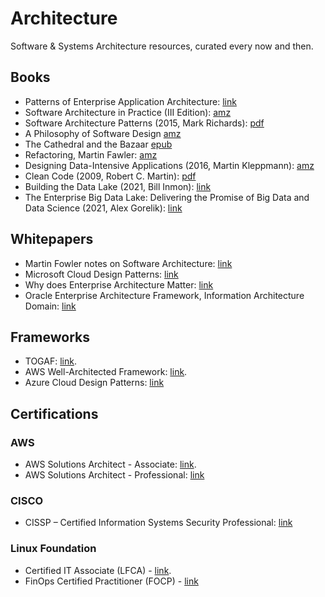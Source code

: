 # Architecture
Software & Systems Architecture resources, curated every now and then.

## Books
* Patterns of Enterprise Application Architecture: [link](https://martinfowler.com/books/eaa.html)
* Software Architecture in Practice (III Edition): [amz](https://www.amazon.com/Software-Architecture-Practice-3rd-Engineering/dp/0321815734)
* Software Architecture Patterns (2015, Mark Richards): [pdf](https://github.com/isislovecruft/library--/blob/master/computer%20science%20theory/Software%20Architecture%20Patterns%20(2015)%20-%20Richards.pdf)
* A Philosophy of Software Design [amz](https://www.amazon.com/Philosophy-Software-Design-John-Ousterhout/dp/1732102201)
* The Cathedral and the Bazaar [epub](http://www.feedbooks.com/book/4285/the-cathedral-and-the-bazaar)
* Refactoring, Martin Fawler: [amz](https://www.amazon.com/gp/product/0134757599/ref=as_li_tl?ie=UTF8&camp=1789&creative=9325&creativeASIN=0134757599&linkCode=as2&tag=martinfowlerc-20)
* Designing Data-Intensive Applications (2016, Martin Kleppmann): [amz](https://www.amazon.co.uk/Designing-Data-Intensive-Applications-Reliable-Maintainable/dp/1449373321)
* Clean Code (2009, Robert C. Martin): [pdf](https://github.com/jnguyen095/clean-code/blob/master/Clean.Code.A.Handbook.of.Agile.Software.Craftsmanship.pdf)
* Building the Data Lake (2021, Bill Inmon): [link](https://www.amazon.com/Building-Data-Lakehouse-Bill-Inmon-ebook/dp/B09GRZ9KP3)
* The Enterprise Big Data Lake: Delivering the Promise of Big Data and Data Science (2021, Alex Gorelik): [link](https://www.amazon.com/dp/B07NY44RKR/?_encoding=UTF8&pd_rd_w=mYVIf&pf_rd_p=6dc817c6-8361-4c43-b0dc-df87832bac02&pf_rd_r=KZPJEVEK2NDKZHCE2GKD&pd_rd_r=b4782f9d-c5c5-4328-824a-9b8a7eac1604&pd_rd_wg=5J20T&ref_=bd_tags_dp_rec)

## Whitepapers
* Martin Fowler notes on Software Architecture: [link](https://martinfowler.com/architecture/)
* Microsoft Cloud Design Patterns: [link](https://docs.microsoft.com/en-us/azure/architecture/patterns/)
* Why does Enterprise Architecture Matter: [link](https://pubs.opengroup.org/onlinepubs/7699929399/toc.pdf)
* Oracle Enterprise Architecture Framework, Information Architecture Domain: [link](https://www.oracle.com/technetwork/topics/entarch/oea-info-arch-framework-dev-process-513866.pdf)

## Frameworks
* TOGAF: [link](https://www.opengroup.org/togaf).  
* AWS Well-Architected Framework: [link](https://aws.amazon.com/architecture/well-architected).  
* Azure Cloud Design Patterns: [link](https://docs.microsoft.com/en-us/azure/architecture/patterns/)

## Certifications
### AWS
* AWS Solutions Architect - Associate: [link](https://aws.amazon.com/certification/certified-solutions-architect-associate/).  
* AWS Solutions Architect - Professional: [link](https://aws.amazon.com/certification/certified-solutions-architect-professional/)

### CISCO
* CISSP – Certified Information Systems Security Professional: [link](https://www.isc2.org/Certifications/CISSP)

### Linux Foundation
* Certified IT Associate (LFCA) - [link](https://training.linuxfoundation.org/certification/certified-it-associate).  
* FinOps Certified Practitioner (FOCP) - [link](https://training.linuxfoundation.org/certification/certified-finops)
